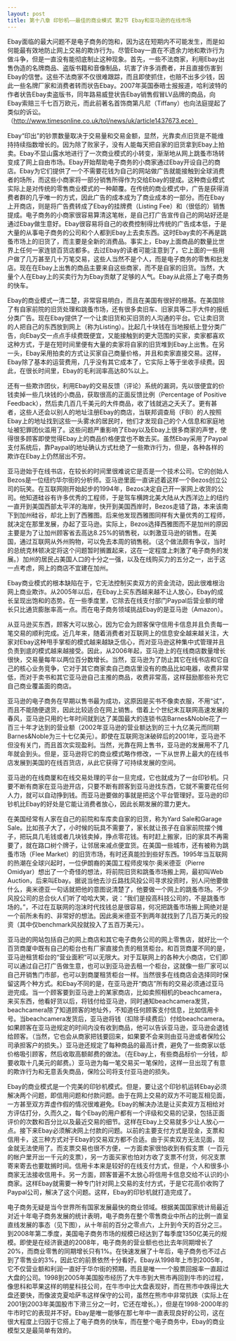 ```yaml
---
layout: post
title: 第十八章 印钞机——最佳的商业模式 第2节 Ebay和亚马逊的在线市场 
---
```

Ebay面临的最大问题不是电子商务的饱和，因为这在短期内不可能发生，而是如何能最有效地防止网上交易的欺诈行为。尽管Ebay一直在不遗余力地和欺诈行为做斗争，但是一直没有能彻底制止这种现象。首先，一些不法商家，利用Ebay出售伪造的名牌商品、盗版书籍和音像制品，坑害了许多消费者，并且直接伤害到Ebay的信誉。这些不法商家不仅很难跟踪，而且即使抓住，也赔不出多少钱，因此一些名牌厂家和消费者转而状告Ebay。2007年英国泰晤士报报道，哈利波特的作者状告Ebay卖盗版书，同年路易威登状告Ebay销售假冒LV品牌的商品，向Ebay索赔三千七百万欧元，而此前著名首饰商第凡尼（Tiffany）也向法庭提起了类似的诉讼。（http://www.timesonline.co.uk/tol/news/uk/article1437673.ece）

Ebay“印出”的钞票数量取决于交易量和交易金额，显然，光靠卖点旧货是不能维持持续指数增长的。因为除了败家子，没有人能每天把自家的旧货拿到Ebay上拍卖。Ebay不显山露水地进行了一次商业模式的小转变，渐渐地从网上跳蚤市场转变成了网上自由市场。Ebay开始帮助电子商务的小商家通过Ebay开设自己的商店。Ebay为它们提供了一个不需要花钱为自己的网站做广告就能接触到全球消费者的场所，而这些小商家将一部分销售所得作为交给Ebay的提成。这种商业模式实际上是对传统的零售商业模式的一种颠覆。在传统的商业模式中，广告是获得消费者群的几乎唯一的方式，因此广告的成本成为了商业成本的一部分。而在Ebay上开商店，则是将广告费转成了Ebay的挂牌费（Listing Fee）和（很低的）销售提成。电子商务的小商家很容易算清这笔帐，是自己打广告宣传自己的网站好还是通过Ebay做生意好。Ebay很容易将自己的收费控制得比传统的广告成本低，于是大量的从事电子商务的公司和个人都到Ebay上去卖东西。这时Ebay卖的不再是跳蚤市场上的旧货了，而主要是全新的消费品。事实上，Ebay上面商品的数量比世界上任何一家连锁百货店都多。去过Ebay的读者可能注意到了，它上面的一些用户做了几万甚至几十万笔交易，这些人当然不是个人，而是电子商务的零售和批发店。现在在Ebay上出售的商品主要来自这些商家，而不是自家的旧货。当然，大量个人在Ebay上的买卖行为为Ebay贡献了足够的人气。Ebay从此搭上了电子商务的快车。

Ebay的商业模式一清二楚，非常容易明白，而且在美国有很好的根基。在美国除了有自家前院的旧货处理和跳蚤市场，还有很多卖旧车、旧家具等二手大件的报纸分类广告。现在Ebay提供了一个让卖旧货和买旧货的人沟通的平台。它让卖旧货的人把自己的东西放到网上（称为Listing）。比起几十块钱在当地报纸上登分类广告，向Ebay交一点点手续费既便宜，又能接触到的更大范围的买家，卖家都喜欢这种方式，于是在短时间里便有大量的卖家将自家的旧货堆到Ebay上出售。在另一头，Ebay采用拍卖的方式让买家自己商量价格，并且和卖家直接交易。这样，Ebay除了基本的运营费用，几乎没有其它成本了，它实际上等于坐收手续费。因此，在很长时间里，Ebay的毛利润率高达80%以上。

还有一些欺诈团伙，利用Ebay的交易反馈（评论）系统的漏洞，先以很便宜的价钱卖掉一些几块钱的小商品，获取很高的正面反馈比例（Percentage of Positive Feedback），然后卖几百几千美元的大件商品，收了钱就逃之夭夭了。更有甚者，这些人还会以别人的地址注册Ebay的商店，当联邦调查局（FBI）的人按照Ebay上的地址找到这些一头雾水的居民时，他们才发现自己的个人信息和家庭地址被犯罪团伙滥用了。这些问题严重影响了Ebay以及Ebay上很多商家的声誉，使得很多顾客即使觉得Ebay上的商品价格便宜也不敢去买。虽然Ebay采用了Paypal支付系统后，靠Paypal的地址确认方式杜绝了一些欺诈行为，但是，各种各样的欺诈在Ebay上仍然层出不穷。

亚马逊始于在线书店，在较长的时间里很难说它是否是一个技术公司。它的创始人Bezos是一位纽约华尔街的分析师。亚马逊里面一直讲述着这样一个Bezos创立公司的玩笑。在互联网刚开始起步的1994年，Bezos决定自己开一家网上收货的公司。他知道硅谷有许多优秀的工程师，于是驾车横跨北美大陆从大西洋边上的纽约一直开到美国西部太平洋的海岸，快开到美国西岸时，Bezos走错了路，本来该南下到加州硅谷，却北上到了西雅图。后来他发现西雅图同样有大量优秀的工程师，就决定在那里发展，办起了亚马逊。实际上，Bezos选择西雅图而不是加州的原因主要是为了让加州顾客省去高达8.25%的销售税，以刺激亚马逊的销售。在美国，通过互联网从外州购物，可以免去本周的销售税。（这个做法颇有争议，当时的总统克林顿决定将这个问题暂时搁置起来，这在一定程度上刺激了电子商务的发展。）加州的居民占美国人口的十分之一强，以及在线购买力的五分之一，出于这一点考虑，网上的商店不宜建在加州。

Ebay商业模式的根本缺陷在于，它无法控制买卖双方的资金流动，因此很难根治网上商业欺诈。从2005年以后，在Ebay上买东西越来越不让人放心，Ebay的成长呈现出饱和的态势。在一些季度里，它除去在线支付部门Paypal后营业额的增长只比通货膨胀率高一点。而在电子商务领域挑战Ebay的是亚马逊（Amazon）。

从亚马逊买东西，顾客大可以放心，因为它会为顾客保守信用卡信息并且负责每一笔交易的顺利完成。近几年来，随着消费者对互联网上的信息安全越来越关注，大家对Ebay这种甩手掌柜的模式越来越缺乏信心，而对亚马逊这种集中式管理并且负责到底的模式越来越接受。因此，从2006年起，亚马逊上的在线商店数量增长很快，交易量每年以两位百分数增长。当然，亚马逊为了防止其它在线书店和它自己的核心业务竞争，它对于其它商家卖自己商店里没有的商品比如电器，收费非常低，而对于卖书和其它亚马逊自己主推的商品，收费非常高，这样鼓励那些补充它自己商业覆盖面的商店。

亚马逊的电子商务在早期以售书最为成功，这原因是买书不像卖衣服，不用“试”，而且不能随便退货，因此比较适合在网上销售。借着上个世纪末互联网高速发展的春风，亚马逊只用的七年时间就到达了美国最大的连锁书店Barnes&Noble花了一百三十年才达到的营业额（2002年亚马逊的营业额达到的三十九亿美元而同期Barnes&Noble为三十七亿美元）。即使在互联网泡沫破碎后的2001年，亚马逊不但没有关门，而且首次实现盈利。当然，光靠在网上售书，亚马逊的发展用不了几年就会到头。但是，亚马逊将它的商业模式略作修改，一下从世界上最大的在线书店发展到美国的在线百货店，从此它获得了可持续发展的空间。

亚马逊的在线商厦和在线交易处理的平台一旦完成，它也就成为了一台印钞机。只要不断有商家在亚马逊开店，只要不断有顾客到亚马逊找东西，它就不需要花任何人力，就可以自动挣到钱。而亚马逊要做的事就是把这个平台管理好。亚马逊的印钞机比Ebay的好处是它能让消费者放心，因此长期发展的潜力更大。

在美国经常有人家在自己的前院和车库卖自家的旧货，称为Yard Sale和Garage Sale。比如孩子大了，小时候的玩具不需要了，家长就让孩子在自家前院摆个摊子，把玩具几毛钱或者几块钱卖掉，挣点零花钱。有时赶上搬家，旧的家具不再需要了，就在路口树个牌子，让邻居来减点便宜货。在美国一些城市，还有被称为跳蚤市场（Flee Market）的旧货市场，有时还真能捡到些好东西。1995年当互联网的热潮在全球兴起时，一位伊朗裔的美国工程师皮埃尔·奥米德亚（Pierre Omidyar）想出了一个奇怪的想法，将前院旧货和跳蚤市场搬上网，最初叫Web Auction，后来叫Ebay。据说当他去沙丘路找风投公司寻求投资时，别人问他要做什么，奥米德亚一句话就把他的意图说清楚了，他要做一个网上的跳蚤市场。不少风投公司的总合伙人们听了哈哈大笑，说：“我们是投高科技公司的，不是跳蚤市场的。”，不过在互联网的泡沫时代找钱总是很容易，何况把跳蚤市场搬上网绝对是一个前所未有的、非常好的想法。因此奥米德亚不到两年就找到了几百万美元的投资（其中仅benchmark风投就投入了五百万美元）。

亚马逊的网站包括自己的网上商店和其它电子商务公司的网上零售店，就好比一个百货商厦中既有自己的柜台也有厂家直接负责的租赁柜台。和百货商厦不同的是，亚马逊租赁柜台的“营业面积”可以无限大。对于互联网上的各种大小商店，它们即可以通过自己打广告做生意，也可以到亚马逊去租一个柜台，这就像一些厂家可以自己开销售门市部，也可以到商厦租赁柜台一样。当然很多在线商店会选择同时保留这两个种方式。和Ebay不同的是，在亚马逊开“商店”所有的交易必须通过亚马逊完成。当一个顾客要到亚马逊上的某家商店，比如卖照相机的beachcamera，来买东西，他看好货以后，将钱付给亚马逊，同时通知beachcamera发货，beachcamera除了知道顾客的地址外，不知道任何顾客支付信息，比如信用卡号。当beachcamera发货后，亚马逊将钱（扣除手续费后）付给beachcamera。如果顾客在亚马逊规定的时间内没有收到商品，他可以告诉亚马逊，亚马逊会退钱给顾客。（当然，它也会从商家把钱要回来，如果要不会来则由亚马逊或者保险公司承担客户的损失。）亚马逊还规定了每种商品的最高计费，避免了一些商家以低价格吸引顾客，然后收取高额邮费的做法。（在Ebay上，有些商品标价一分钱，却要收取十几美元的邮费。）亚马逊为每一笔交易买一笔保险，这样一旦出现了有意的欺诈行为和无意丢失商品，保险公司将支付亚马逊的损失。

Ebay的商业模式是一个完美的印钞机模式。但是，要让这个印钞机运转Ebay必须解决两个问题，即信用问题和付款问题。由于在网上交易的双方不可能互相见面，一方甚至双方弄虚作假的情况很难避免。Ebay的解决办法是让买卖双方互相给对方评估打分，久而久之，每个Ebay的用户都有一个评级和交易的记录，包括正面评价的次数和百分比以及最近交易的细节。这样在Ebay上交易就多少让人放心一点。接下来Ebay必须解决网上付款的问题。以前的主要支付方式是现金，支票和信用卡，这三种方式对于Ebay的交易双方都不合适。由于买卖双方无法见面，现金就无法使用了。而支票交易也很不方便，一方面卖家很怕收到有假支票（一百元的帐户里开出一千元的支票），另一方面买家也怕对方收了支票不付货，何况支票寄来寄去也要耽搁时间。信用卡本来是较好的在线支付方式，但是，个人和很多小商家无法接收信用卡。另一方面，顾客普遍不太放心将信用卡信息交给不认识的小商家。这样Ebay就需要一种专门针对网上交易的支付方式，于是它花高价收购了Paypal公司，解决了这个问题。这样，Ebay的印钞机就打造完成了。

电子商务无疑是当今世界所有国家发展最快的商业领域。根据美国国家统计局最近对近十年电子商务发展的统计表明，电子商务在整个零售商业中所占的比例一直呈直线发展的事态（见下图），从十年前的百分之零点六，上升到今天的百分之三。到2008年第二季度，美国电子商务市场的规模已经达到了每季度1350亿美元的规模。即使是在经济衰退的2008年，电子商务的营业额也也比去年同期增长了20%，而商业零售的同期增长只有1%。在快速发展了十年后，电子商务也不过占到了零售业的3%，因此它的前景依然十分看好。Ebay从1998年上市到2005年，它不仅营业额和利润一直好于华尔街的预期，而且是唯一一个股票回报率一直超过大盘的公司。1998到2005年美国股市经历了大牛市到大熊市再回到牛市的过程，像思科和苹果这样的明星科技公司，在牛市中比大盘表现好，而在熊市中跌得比大盘还要快，而像波克夏哈萨韦这样保守的公司，虽然在熊市中非常抗跌（实际上在2001到2003年美国股市下滑三分之一时，它还在增长。），但是在1998-2000年的牛市时它的表现并不好。Ebay是唯一能够在那七年中一直表现良好的公司，这在很大程度上归因于它搭上了电子商务的快车，而在整个电子商务中，Ebay的商业模型又是最简单有效的。

